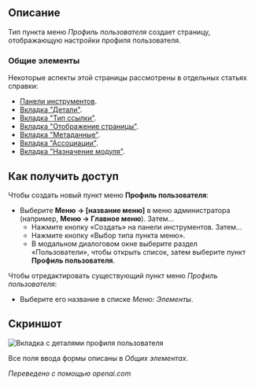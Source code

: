 <!-- Filename: Help4.x:Menu_Item:_User_Profile / Display title: Профиль пользователя -->

## Описание

Тип пункта меню *Профиль пользователя* создает страницу, отображающую настройки профиля пользователя.

### Общие элементы

Некоторые аспекты этой страницы рассмотрены в отдельных статьях справки:

* [Панели инструментов](jdocmanual?article=help/common-elements/toolbars).
* [Вкладка "Детали"](jdocmanual?article=help/menu-items-common/menu-item-details).
* [Вкладка "Тип ссылки"](jdocmanual?article=help/menu-items-common/menu-item-link-type).
* [Вкладка "Отображение страницы"](jdocmanual?article=help/menu-items-common/menu-item-page-display).
* [Вкладка "Метаданные"](jdocmanual?article=help/menu-items-common/menu-item-metadata).
* [Вкладка "Ассоциации"](jdocmanual?article=help/common-elements/edit-associations).
* [Вкладка "Назначение модуля"](jdocmanual?article=help/menu-items-common/menu-item-module-assignment).

## Как получить доступ

Чтобы создать новый пункт меню **Профиль пользователя**:

- Выберите **Меню → \[название меню\]** в меню администратора
  (например, **Меню → Главное меню**). Затем...
  - Нажмите кнопку «Создать» на панели инструментов. Затем...
  - Нажмите кнопку «Выбор типа пункта меню».
  - В модальном диалоговом окне выберите раздел «Пользователи», чтобы открыть список, затем
    выберите пункт **Профиль пользователя**.

Чтобы отредактировать существующий пункт меню *Профиль пользователя*:

- Выберите его название в списке *Меню: Элементы*.

## Скриншот

![Вкладка с деталями профиля пользователя](../../../ru/images/menu-items/users-user-profile-details-tab.png)

Все поля ввода формы описаны в *Общих элементах*.

*Переведено с помощью openai.com*

